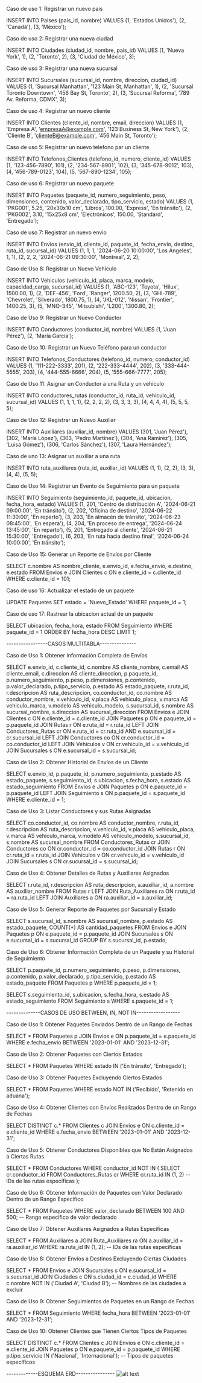 Caso de uso 1: Registrar un nuevo pais

INSERT INTO Paises (pais_id, nombre)
VALUES
    (1, 'Estados Unidos'),
    (2, 'Canadá'),
    (3, 'México');

Caso de uso 2: Registrar una nueva ciudad

INSERT INTO Ciudades (ciudad_id, nombre, pais_id)
VALUES
    (1, 'Nueva York', 1),
    (2, 'Toronto', 2),
    (3, 'Ciudad de México', 3);

Caso de uso 3: Registrar una nueva sucursal

INSERT INTO Sucursales (sucursal_id, nombre, direccion, ciudad_id)
VALUES
    (1, 'Sucursal Manhattan', '123 Main St, Manhattan', 1),
    (2, 'Sucursal Toronto Downtown', '456 Bay St, Toronto', 2),
    (3, 'Sucursal Reforma', '789 Av. Reforma, CDMX', 3);

Caso de uso 4: Registrar un nuevo cliente

INSERT INTO Clientes (cliente_id, nombre, email, direccion)
VALUES
    (1, 'Empresa A', 'empresaA@example.com', '123 Business St, New York'),
    (2, 'Cliente B', 'clienteB@example.com', '456 Main St, Toronto');

Caso de uso 5: Registrar un nuevo telefono par un cliente

INSERT INTO Telefonos_Clientes (telefono_id, numero, cliente_id)
VALUES
(1, '123-456-7890', 101),
(2, '234-567-8901', 102),
(3, '345-678-9012', 103),
(4, '456-789-0123', 104),
(5, '567-890-1234', 105);

Caso de uso 6: Registrar un nuevo paquete

INSERT INTO Paquetes (paquete_id, numero_seguimiento, peso, dimensiones, contenido, valor_declarado, tipo_servicio, estado)
VALUES
    (1, 'PKG001', 5.25, '20x30x10 cm', 'Libros', 100.00, 'Express', 'En tránsito'),
    (2, 'PKG002', 3.10, '15x25x8 cm', 'Electrónicos', 150.00, 'Standard', 'Entregado');

Caso de uso 7: Registrar un nuevo envio 

INSERT INTO Envios (envio_id, cliente_id, paquete_id, fecha_envio, destino, ruta_id, sucursal_id)
VALUES
    (1, 1, 1, '2024-06-20 10:00:00', 'Los Angeles', 1, 1),
    (2, 2, 2, '2024-06-21 09:30:00', 'Montreal', 2, 2);

Caso de Uso 8: Registrar un Nuevo Vehículo

INSERT INTO Vehiculos (vehiculo_id, placa, marca, modelo, capacidad_carga, sucursal_id)
VALUES
(1, 'ABC-123', 'Toyota', 'Hilux', 1500.00, 1),
(2, 'DEF-456', 'Ford', 'Ranger', 1200.50, 2),
(3, 'GHI-789', 'Chevrolet', 'Silverado', 1800.75, 1),
(4, 'JKL-012', 'Nissan', 'Frontier', 1400.25, 3),
(5, 'MNO-345', 'Mitsubishi', 'L200', 1300.80, 2);

Caso de Uso 9: Registrar un Nuevo Conductor

INSERT INTO Conductores (conductor_id, nombre)
VALUES
    (1, 'Juan Pérez'),
    (2, 'María García');

Caso de Uso 10: Registrar un Nuevo Teléfono para un conductor

INSERT INTO Telefonos_Conductores (telefono_id, numero, conductor_id)
VALUES
(1, '111-222-3333', 201),
(2, '222-333-4444', 202),
(3, '333-444-5555', 203),
(4, '444-555-6666', 204),
(5, '555-666-7777', 205);

Caso de Uso 11: Asignar un Conductor a una Ruta y un vehículo

INSERT INTO conductores_rutas (conductor_id, ruta_id, vehiculo_id, sucursal_id) VALUES 
(1, 1, 1, 1),
(2, 2, 2, 2),
(3, 3, 3, 3),
(4, 4, 4, 4),
(5, 5, 5, 5);

Caso de Uso 12: Registrar un Nuevo Auxiliar

INSERT INTO Auxiliares (auxiliar_id, nombre)
VALUES
(301, 'Juan Pérez'),
(302, 'María López'),
(303, 'Pedro Martínez'),
(304, 'Ana Ramírez'),
(305, 'Luisa Gómez'),
(306, 'Carlos Sánchez'),
(307, 'Laura Hernández');

Caso de uno 13: Asignar un auxiliar a una ruta

INSERT INTO ruta_auxiliares (ruta_id, auxiliar_id) VALUES 
(1, 1),
(2, 2),
(3, 3),
(4, 4),
(5, 5);

Caso de Uso 14: Registrar un Evento de Seguimiento para un paquete

INSERT INTO Seguimiento (seguimiento_id, paquete_id, ubicacion, fecha_hora, estado)
VALUES
(1, 201, 'Centro de distribución A', '2024-06-21 09:00:00', 'En tránsito'),
(2, 202, 'Oficina de destino', '2024-06-22 11:30:00', 'En reparto'),
(3, 203, 'En almacén de tránsito', '2024-06-23 08:45:00', 'En espera'),
(4, 204, 'En proceso de entrega', '2024-06-24 13:45:00', 'En reparto'),
(5, 201, 'Entregado al cliente', '2024-06-21 15:30:00', 'Entregado'),
(6, 203, 'En ruta hacia destino final', '2024-06-24 10:00:00', 'En tránsito');

Caso de Uso 15: Generar un Reporte de Envíos por Cliente

SELECT 
    c.nombre AS nombre_cliente,
    e.envio_id,
    e.fecha_envio,
    e.destino,
    e.estado
FROM 
    Envios e
JOIN 
    Clientes c ON e.cliente_id = c.cliente_id
WHERE 
    c.cliente_id = 101;

Caso de uso 16: Actualizar el estado de un paquete

UPDATE Paquetes SET estado = 'Nuevo_Estado' WHERE paquete_id = 1;

Caso de uso 17: Rastrear la ubicacion actual de un paquete

SELECT ubicacion, fecha_hora, estado 
FROM Seguimiento 
WHERE paquete_id = 1 
ORDER BY fecha_hora DESC 
LIMIT 1;

-----------------CASOS MULTITABLA---------------

Caso de Uso 1: Obtener Información Completa de Envíos

SELECT e.envio_id, c.cliente_id, c.nombre AS cliente_nombre, c.email AS cliente_email, c.direccion AS cliente_direccion,
       p.paquete_id, p.numero_seguimiento, p.peso, p.dimensiones, p.contenido, p.valor_declarado, p.tipo_servicio, p.estado AS estado_paquete,
       r.ruta_id, r.descripcion AS ruta_descripcion,
       co.conductor_id, co.nombre AS conductor_nombre,
       v.vehiculo_id, v.placa AS vehiculo_placa, v.marca AS vehiculo_marca, v.modelo AS vehiculo_modelo,
       s.sucursal_id, s.nombre AS sucursal_nombre, s.direccion AS sucursal_direccion
FROM Envios e
JOIN Clientes c ON e.cliente_id = c.cliente_id
JOIN Paquetes p ON e.paquete_id = p.paquete_id
JOIN Rutas r ON e.ruta_id = r.ruta_id
LEFT JOIN Conductores_Rutas cr ON e.ruta_id = cr.ruta_id AND e.sucursal_id = cr.sucursal_id
LEFT JOIN Conductores co ON cr.conductor_id = co.conductor_id
LEFT JOIN Vehiculos v ON cr.vehiculo_id = v.vehiculo_id
JOIN Sucursales s ON e.sucursal_id = s.sucursal_id;

Caso de Uso 2: Obtener Historial de Envíos de un Cliente

SELECT e.envio_id, p.paquete_id, p.numero_seguimiento, p.estado AS estado_paquete,
       s.seguimiento_id, s.ubicacion, s.fecha_hora, s.estado AS estado_seguimiento
FROM Envios e
JOIN Paquetes p ON e.paquete_id = p.paquete_id
LEFT JOIN Seguimiento s ON p.paquete_id = s.paquete_id
WHERE e.cliente_id = 1;

Caso de Uso 3: Listar Conductores y sus Rutas Asignadas

SELECT co.conductor_id, co.nombre AS conductor_nombre,
       r.ruta_id, r.descripcion AS ruta_descripcion,
       v.vehiculo_id, v.placa AS vehiculo_placa, v.marca AS vehiculo_marca, v.modelo AS vehiculo_modelo,
       s.sucursal_id, s.nombre AS sucursal_nombre
FROM Conductores_Rutas cr
JOIN Conductores co ON cr.conductor_id = co.conductor_id
JOIN Rutas r ON cr.ruta_id = r.ruta_id
JOIN Vehiculos v ON cr.vehiculo_id = v.vehiculo_id
JOIN Sucursales s ON cr.sucursal_id = s.sucursal_id;

Caso de Uso 4: Obtener Detalles de Rutas y Auxiliares Asignados

SELECT r.ruta_id, r.descripcion AS ruta_descripcion,
       a.auxiliar_id, a.nombre AS auxiliar_nombre
FROM Rutas r
LEFT JOIN Ruta_Auxiliares ra ON r.ruta_id = ra.ruta_id
LEFT JOIN Auxiliares a ON ra.auxiliar_id = a.auxiliar_id;

Caso de Uso 5: Generar Reporte de Paquetes por Sucursal y Estado

SELECT s.sucursal_id, s.nombre AS sucursal_nombre, p.estado AS estado_paquete, COUNT(*) AS cantidad_paquetes
FROM Envios e
JOIN Paquetes p ON e.paquete_id = p.paquete_id
JOIN Sucursales s ON e.sucursal_id = s.sucursal_id
GROUP BY s.sucursal_id, p.estado;

Caso de Uso 6: Obtener Información Completa de un Paquete y su Historial de Seguimiento


SELECT p.paquete_id, p.numero_seguimiento, p.peso, p.dimensiones, p.contenido, p.valor_declarado, p.tipo_servicio, p.estado AS estado_paquete
FROM Paquetes p
WHERE p.paquete_id = 1;


SELECT s.seguimiento_id, s.ubicacion, s.fecha_hora, s.estado AS estado_seguimiento
FROM Seguimiento s
WHERE s.paquete_id = 1;

--------------CASOS DE USO BETWEEN, IN, NOT IN------------------

Caso de Uso 1: Obtener Paquetes Enviados Dentro de un Rango de Fechas

SELECT *
FROM Paquetes p
JOIN Envios e ON p.paquete_id = e.paquete_id
WHERE e.fecha_envio BETWEEN '2023-01-01' AND '2023-12-31';

Caso de Uso 2: Obtener Paquetes con Ciertos Estados

SELECT *
FROM Paquetes
WHERE estado IN ('En tránsito', 'Entregado');

Caso de Uso 3: Obtener Paquetes Excluyendo Ciertos Estados

SELECT *
FROM Paquetes
WHERE estado NOT IN ('Recibido', 'Retenido en aduana');

Caso de Uso 4: Obtener Clientes con Envíos Realizados Dentro de un Rango de Fechas

SELECT DISTINCT c.*
FROM Clientes c
JOIN Envios e ON c.cliente_id = e.cliente_id
WHERE e.fecha_envio BETWEEN '2023-01-01' AND '2023-12-31';

Caso de Uso 5: Obtener Conductores Disponibles que No Están Asignados a Ciertas Rutas

SELECT *
FROM Conductores
WHERE conductor_id NOT IN (
    SELECT cr.conductor_id
    FROM Conductores_Rutas cr
    WHERE cr.ruta_id IN (1, 2) -- IDs de las rutas específicas
);

Caso de Uso 6: Obtener Información de Paquetes con Valor Declarado Dentro de un Rango Específico

SELECT *
FROM Paquetes
WHERE valor_declarado BETWEEN 100 AND 500; -- Rango específico de valor declarado

Caso de Uso 7: Obtener Auxiliares Asignados a Rutas Específicas

SELECT *
FROM Auxiliares a
JOIN Ruta_Auxiliares ra ON a.auxiliar_id = ra.auxiliar_id
WHERE ra.ruta_id IN (1, 2); -- IDs de las rutas específicas

Caso de Uso 8: Obtener Envíos a Destinos Excluyendo Ciertas Ciudades

SELECT *
FROM Envios e
JOIN Sucursales s ON e.sucursal_id = s.sucursal_id
JOIN Ciudades c ON s.ciudad_id = c.ciudad_id
WHERE c.nombre NOT IN ('Ciudad A', 'Ciudad B'); -- Nombres de las ciudades a excluir

Caso de Uso 9: Obtener Seguimientos de Paquetes en un Rango de Fechas

SELECT *
FROM Seguimiento
WHERE fecha_hora BETWEEN '2023-01-01' AND '2023-12-31';

Caso de Uso 10: Obtener Clientes que Tienen Ciertos Tipos de Paquetes

SELECT DISTINCT c.*
FROM Clientes c
JOIN Envios e ON c.cliente_id = e.cliente_id
JOIN Paquetes p ON e.paquete_id = p.paquete_id
WHERE p.tipo_servicio IN ('Nacional', 'Internacional'); -- Tipos de paquetes específicos

-------------ESQUEMA ERD----------------
![alt text](<Captura desde 2024-06-21 15-11-37.png>)
